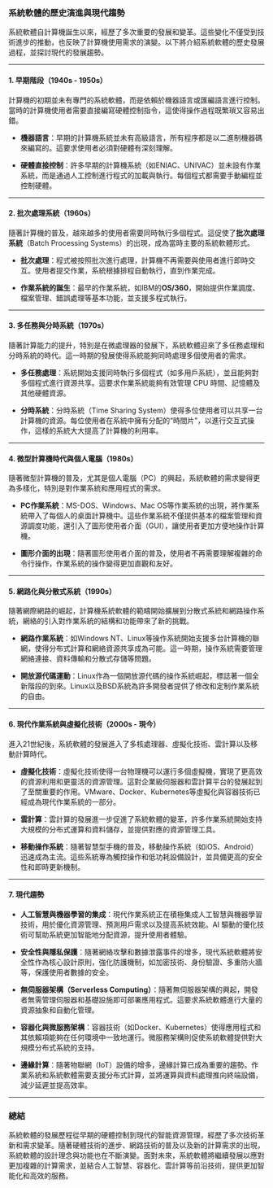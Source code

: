 ### 系統軟體的歷史演進與現代趨勢

系統軟體自計算機誕生以來，經歷了多次重要的發展和變革。這些變化不僅受到技術進步的推動，也反映了計算機使用需求的演變。以下將介紹系統軟體的歷史發展過程，並探討現代的發展趨勢。

---

#### 1. **早期階段（1940s - 1950s）**

計算機的初期並未有專門的系統軟體，而是依賴於機器語言或匯編語言進行控制。當時的計算機使用者需要直接編寫硬體控制指令，這使得操作過程既繁瑣又容易出錯。

- **機器語言**：早期的計算機系統並未有高級語言，所有程序都是以二進制機器碼來編寫的。這要求使用者必須對硬體有深刻理解。
  
- **硬體直接控制**：許多早期的計算機系統（如ENIAC、UNIVAC）並未設有作業系統，而是通過人工控制進行程式的加載與執行。每個程式都需要手動編程並控制硬體。

---

#### 2. **批次處理系統（1960s）**

隨著計算機的普及，越來越多的使用者需要同時執行多個程式。這促使了**批次處理系統**（Batch Processing Systems）的出現，成為當時主要的系統軟體形式。

- **批次處理**：程式被按照批次進行處理，計算機不再需要與使用者進行即時交互。使用者提交作業，系統根據排程自動執行，直到作業完成。

- **作業系統的誕生**：最早的作業系統，如IBM的**OS/360**，開始提供作業調度、檔案管理、錯誤處理等基本功能，並支援多程式執行。

---

#### 3. **多任務與分時系統（1970s）**

隨著計算能力的提升，特別是在微處理器的發展下，系統軟體迎來了多任務處理和分時系統的時代。這一時期的發展使得系統能夠同時處理多個使用者的需求。

- **多任務處理**：系統開始支援同時執行多個程式（如多用戶系統），並且能夠對多個程式進行資源共享。這要求作業系統能夠有效管理 CPU 時間、記憶體及其他硬體資源。

- **分時系統**：分時系統（Time Sharing System）使得多位使用者可以共享一台計算機的資源。每位使用者在系統中擁有分配的“時間片”，以進行交互式操作，這樣的系統大大提高了計算機的利用率。

---

#### 4. **微型計算機時代與個人電腦（1980s）**

隨著微型計算機的普及，尤其是個人電腦（PC）的興起，系統軟體的需求變得更為多樣化，特別是對作業系統和應用程式的需求。

- **PC作業系統**：MS-DOS、Windows、Mac OS等作業系統的出現，將作業系統帶入了每個人的桌面計算機中。這些作業系統不僅提供基本的檔案管理和資源調度功能，還引入了圖形使用者介面（GUI），讓使用者更加方便地操作計算機。

- **圖形介面的出現**：隨著圖形使用者介面的普及，使用者不再需要理解複雜的命令行操作，作業系統的操作變得更加直觀和友好。

---

#### 5. **網路化與分散式系統（1990s）**

隨著網際網路的崛起，計算機系統軟體的範疇開始擴展到分散式系統和網路操作系統，網絡的引入對作業系統的結構和功能帶來了新的挑戰。

- **網路作業系統**：如Windows NT、Linux等操作系統開始支援多台計算機的聯網，使得分布式計算和網絡資源共享成為可能。這一時期，操作系統需要管理網絡連接、資料傳輸和分散式存儲等問題。

- **開放源代碼運動**：Linux作為一個開放源代碼的操作系統崛起，標誌著一個全新階段的到來。Linux以及BSD系統為許多開發者提供了修改和定制作業系統的自由。

---

#### 6. **現代作業系統與虛擬化技術（2000s - 現今）**

進入21世紀後，系統軟體的發展進入了多核處理器、虛擬化技術、雲計算以及移動計算時代。

- **虛擬化技術**：虛擬化技術使得一台物理機可以運行多個虛擬機，實現了更高效的資源利用和更靈活的資源管理。這對企業級伺服器和雲計算平台的發展起到了至關重要的作用。VMware、Docker、Kubernetes等虛擬化與容器技術已經成為現代作業系統的一部分。

- **雲計算**：雲計算的發展進一步促進了系統軟體的變革，許多作業系統開始支持大規模的分布式運算和資料儲存，並提供對應的資源管理工具。

- **移動操作系統**：隨著智慧型手機的普及，移動操作系統（如iOS、Android）迅速成為主流。這些系統專為觸控操作和低功耗設備設計，並具備更高的安全性和即時更新機制。

---

#### 7. **現代趨勢**

- **人工智慧與機器學習的集成**：現代作業系統正在積極集成人工智慧與機器學習技術，用於優化資源管理、預測用戶需求以及提高系統效能。AI 驅動的優化技術可幫助系統更加智能地分配資源，提升使用者體驗。

- **安全性與隱私保護**：隨著網絡攻擊和數據泄露事件的增多，現代系統軟體將安全性作為核心設計原則，強化防護機制，如加密技術、身份驗證、多重防火牆等，保護使用者數據的安全。

- **無伺服器架構（Serverless Computing）**：隨著無伺服器架構的興起，開發者無需管理伺服器和基礎設施即可部署應用程式。這要求系統軟體進行大量的資源抽象和自動化管理。

- **容器化與微服務架構**：容器技術（如Docker、Kubernetes）使得應用程式和其依賴項能夠在任何環境中一致地運行。微服務架構則促使系統軟體提供對大規模分布式系統的支持。

- **邊緣計算**：隨著物聯網（IoT）設備的增多，邊緣計算已成為重要的趨勢。作業系統和系統軟體需要支援分布式計算，並將運算與資料處理推向終端設備，減少延遲並提高效率。

---

### 總結

系統軟體的發展歷程從早期的硬體控制到現代的智能資源管理，經歷了多次技術革新和需求變革。隨著硬體技術的進步、網路技術的普及以及新的計算需求的出現，系統軟體的設計理念與功能也在不斷演變。面對未來，系統軟體將繼續發展以應對更加複雜的計算需求，並結合人工智慧、容器化、雲計算等前沿技術，提供更加智能化和高效的服務。